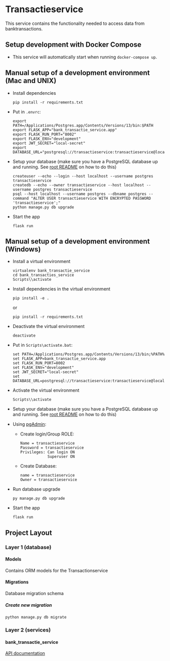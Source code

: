 # Transactieservice
This service contains the functionality needed to access data from banktransactions.

## Setup development with Docker Compose
- This service will automatically start when running `docker-compose up`.

## Manual setup of a development environment (Mac and UNIX)
- Install dependencies
    ```shell
    pip install -r requirements.txt
    ```

- Put in `.envrc`:
    ```shell
    export PATH=/Applications/Postgres.app/Contents/Versions/13/bin:$PATH
    export FLASK_APP="bank_transactie_service.app"
    export FLASK_RUN_PORT="8002"
    export FLASK_ENV="development"
    export JWT_SECRET="local-secret"
    export DATABASE_URL="postgresql://transactieservice:transactieservice@localhost/transactieservice"
    ```

- Setup your database (make sure you have a PostgreSQL database up and running. See [root README](../../README.md) on how to do this)
    ```shell
    createuser --echo --login --host localhost --username postgres transactieservice
    createdb --echo --owner transactieservice --host localhost --username postgres transactieservice
    psql --host localhost --username postgres --dbname postgres --command "ALTER USER transactieservice WITH ENCRYPTED PASSWORD 'transactieservice';"
    python manage.py db upgrade
    ```

- Start the app
    ```shell script
    flask run
    ```

## Manual setup of a development environment (Windows)
- Install a virtual environment

    ```shell
    virtualenv bank_transactie_service
    cd bank_transacties_service
    Scripts\\activate
    ```

- Install dependencies in the virtual environment
    ```shell
    pip install -e .
    ```
    or
    ```shell
    pip install -r requirements.txt
    ```

- Deactivate the virtual environment
    ```shell
    deactivate
    ```

- Put in `Scripts\activate.bat`:
    ```shell
    set PATH=/Applications/Postgres.app/Contents/Versions/13/bin;%PATH%
    set FLASK_APP=bank_transactie_service.app
    set FLASK_RUN_PORT=8002
    set FLASK_ENV="development"
    set JWT_SECRET="local-secret"
    set DATABASE_URL=postgresql://transactieservice:transactieservice@localhost/transactieservice
    ```

- Activate the virtual environment
    ```shell
    Scripts\\activate
    ```

- Setup your database (make sure you have a PostgreSQL database up and running. See [root README](../../README.md) on how to do this)

- Using [pgAdmin](https://www.pgadmin.org/):
  - Create login/Group ROLE:
    ```text
    Name = transactieservice
    Password = transactieservice
    Privileges: Can login ON
                Superuser ON
    ```

  - Create Database:
    ```text
    name = transactieservice
    Owner = transactieservice
    ```

- Run database upgrade
    ```shell
    py manage.py db upgrade
    ```

- Start the app
    ```shell script
    flask run
    ```

## Project Layout

### Layer 1 (database)

#### Models
Contains ORM models for the Transactionservice

#### Migrations
Database migration schema

##### Create new migration
```shell script
python manage.py db migrate
```

### Layer 2 (services)

#### bank_transactie_service
[API documentation](docs/openapi.yaml)
